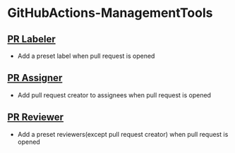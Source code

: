 # GitHubActions-ManagementTools

## [PR Labeler](https://github.com/kanata-hina/GitHubActions-ManagementTools/blob/master/PR/pr_labeler.yml)
- Add a preset label when pull request is opened

## [PR Assigner](https://github.com/kanata-hina/GitHubActions-ManagementTools/blob/master/PR/pr_assigner.yml)
- Add pull request creator to assignees when pull request is opened

## [PR Reviewer](https://github.com/kanata-hina/GitHubActions-ManagementTools/blob/master/PR/pr_reviewer.yml)
- Add a preset reviewers(except pull request creator) when pull request is opened